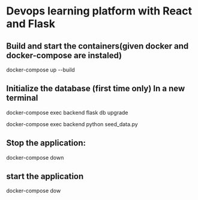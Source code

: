 # Devops learning platform with React and Flask

## Build and start the containers(given docker and docker-compose are instaled)

docker-compose up --build

## Initialize the database (first time only) In a new terminal

docker-compose exec backend flask db upgrade

docker-compose exec backend python seed_data.py

## Stop the application:

docker-compose down

## start the application 

docker-compose dow
